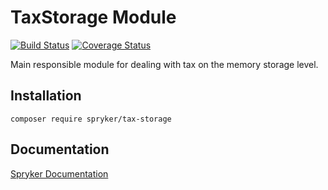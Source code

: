 # TaxStorage Module
[![Build Status](https://travis-ci.org/spryker/tax-storage.svg)](https://travis-ci.org/spryker/tax-storage)
[![Coverage Status](https://coveralls.io/repos/github/spryker/tax-storage/badge.svg)](https://coveralls.io/github/spryker/tax-storage)

Main responsible module for dealing with tax on the memory storage level.

## Installation

```
composer require spryker/tax-storage
```

## Documentation

[Spryker Documentation](https://documentation.spryker.com/module_guide/overview.htm)
